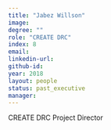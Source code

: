 ```yaml
---
title: "Jabez Willson"
image: 
degree: ""
role: "CREATE DRC"
index: 8
email:
linkedin-url:
github-id:
year: 2018
layout: people
status: past_executive
manager:
---
```

CREATE DRC Project Director
